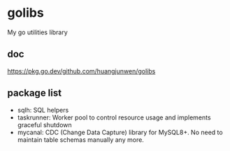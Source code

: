 # golibs

My go utilities library

## doc

https://pkg.go.dev/github.com/huangjunwen/golibs

## package list

- sqlh: SQL helpers
- taskrunner: Worker pool to control resource usage and implements graceful shutdown
- mycanal: CDC (Change Data Capture) library for MySQL8+. No need to maintain table schemas manually any more.
